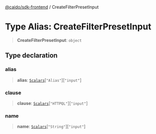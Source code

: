 [@caido/sdk-frontend](../index.md) / CreateFilterPresetInput

# Type Alias: CreateFilterPresetInput

> **CreateFilterPresetInput**: `object`

## Type declaration

### alias

> **alias**: [`Scalars`](Scalars.md)\[`"Alias"`\]\[`"input"`\]

### clause

> **clause**: [`Scalars`](Scalars.md)\[`"HTTPQL"`\]\[`"input"`\]

### name

> **name**: [`Scalars`](Scalars.md)\[`"String"`\]\[`"input"`\]
